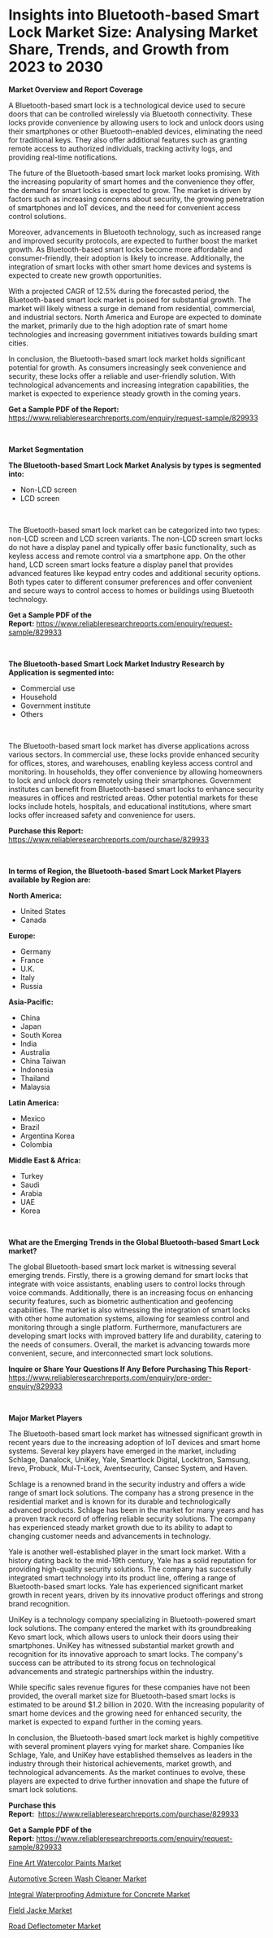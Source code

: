 <p><h1>Insights into Bluetooth-based Smart Lock Market Size: Analysing Market Share, Trends, and Growth from 2023 to 2030</h1></p><p><strong>Market Overview and Report Coverage</strong></p>
<p><p>A Bluetooth-based smart lock is a technological device used to secure doors that can be controlled wirelessly via Bluetooth connectivity. These locks provide convenience by allowing users to lock and unlock doors using their smartphones or other Bluetooth-enabled devices, eliminating the need for traditional keys. They also offer additional features such as granting remote access to authorized individuals, tracking activity logs, and providing real-time notifications.</p><p>The future of the Bluetooth-based smart lock market looks promising. With the increasing popularity of smart homes and the convenience they offer, the demand for smart locks is expected to grow. The market is driven by factors such as increasing concerns about security, the growing penetration of smartphones and IoT devices, and the need for convenient access control solutions.</p><p>Moreover, advancements in Bluetooth technology, such as increased range and improved security protocols, are expected to further boost the market growth. As Bluetooth-based smart locks become more affordable and consumer-friendly, their adoption is likely to increase. Additionally, the integration of smart locks with other smart home devices and systems is expected to create new growth opportunities.</p><p>With a projected CAGR of 12.5% during the forecasted period, the Bluetooth-based smart lock market is poised for substantial growth. The market will likely witness a surge in demand from residential, commercial, and industrial sectors. North America and Europe are expected to dominate the market, primarily due to the high adoption rate of smart home technologies and increasing government initiatives towards building smart cities.</p><p>In conclusion, the Bluetooth-based smart lock market holds significant potential for growth. As consumers increasingly seek convenience and security, these locks offer a reliable and user-friendly solution. With technological advancements and increasing integration capabilities, the market is expected to experience steady growth in the coming years.</p></p>
<p><strong>Get a Sample PDF of the Report:</strong> <a href="https://www.reliableresearchreports.com/enquiry/request-sample/829933">https://www.reliableresearchreports.com/enquiry/request-sample/829933</a></p>
<p>&nbsp;</p>
<p><strong>Market Segmentation</strong></p>
<p><strong>The Bluetooth-based Smart Lock Market Analysis by types is segmented into:</strong></p>
<p><ul><li>Non-LCD screen</li><li>LCD screen</li></ul></p>
<p>&nbsp;</p>
<p><p>The Bluetooth-based smart lock market can be categorized into two types: non-LCD screen and LCD screen variants. The non-LCD screen smart locks do not have a display panel and typically offer basic functionality, such as keyless access and remote control via a smartphone app. On the other hand, LCD screen smart locks feature a display panel that provides advanced features like keypad entry codes and additional security options. Both types cater to different consumer preferences and offer convenient and secure ways to control access to homes or buildings using Bluetooth technology.</p></p>
<p><strong>Get a Sample PDF of the Report:</strong>&nbsp;<a href="https://www.reliableresearchreports.com/enquiry/request-sample/829933">https://www.reliableresearchreports.com/enquiry/request-sample/829933</a></p>
<p>&nbsp;</p>
<p><strong>The Bluetooth-based Smart Lock Market Industry Research by Application is segmented into:</strong></p>
<p><ul><li>Commercial use</li><li>Household</li><li>Government institute</li><li>Others</li></ul></p>
<p>&nbsp;</p>
<p><p>The Bluetooth-based smart lock market has diverse applications across various sectors. In commercial use, these locks provide enhanced security for offices, stores, and warehouses, enabling keyless access control and monitoring. In households, they offer convenience by allowing homeowners to lock and unlock doors remotely using their smartphones. Government institutes can benefit from Bluetooth-based smart locks to enhance security measures in offices and restricted areas. Other potential markets for these locks include hotels, hospitals, and educational institutions, where smart locks offer increased safety and convenience for users.</p></p>
<p><strong>Purchase this Report:</strong>&nbsp; <a href="https://www.reliableresearchreports.com/purchase/829933">https://www.reliableresearchreports.com/purchase/829933</a></p>
<p>&nbsp;</p>
<p><strong>In terms of Region, the Bluetooth-based Smart Lock Market Players available by Region are:</strong></p>
<p>
    <p> <strong> North America: </strong>
        <ul>
            <li>United States</li>
            <li>Canada</li>
        </ul>
        </p> 
    <p> <strong> Europe: </strong>
        <ul>
            <li>Germany</li>
            <li>France</li>
            <li>U.K.</li>
            <li>Italy</li>
            <li>Russia</li>
        </ul>
        </p> 
    <p> <strong> Asia-Pacific: </strong>
        <ul>
            <li>China</li>
            <li>Japan</li>
            <li>South Korea</li>
            <li>India</li>
            <li>Australia</li>
            <li>China Taiwan</li>
            <li>Indonesia</li>
            <li>Thailand</li>
            <li>Malaysia</li>
        </ul>
        </p> 
    <p> <strong> Latin America: </strong>
        <ul>
            <li>Mexico</li>
            <li>Brazil</li>
            <li>Argentina Korea</li>
            <li>Colombia</li>
        </ul>
        </p> 
    <p> <strong> Middle East & Africa: </strong>
        <ul>
            <li>Turkey</li>
            <li>Saudi</li>
            <li>Arabia</li>
            <li>UAE</li>
            <li>Korea</li>
        </ul>
    </p>
    </p>
<p>&nbsp;</p>
<p><strong>What are the Emerging Trends in the Global Bluetooth-based Smart Lock market?</strong></p>
<p><p>The global Bluetooth-based smart lock market is witnessing several emerging trends. Firstly, there is a growing demand for smart locks that integrate with voice assistants, enabling users to control locks through voice commands. Additionally, there is an increasing focus on enhancing security features, such as biometric authentication and geofencing capabilities. The market is also witnessing the integration of smart locks with other home automation systems, allowing for seamless control and monitoring through a single platform. Furthermore, manufacturers are developing smart locks with improved battery life and durability, catering to the needs of consumers. Overall, the market is advancing towards more convenient, secure, and interconnected smart lock solutions. </p></p>
<p><strong>Inquire or Share Your Questions If Any Before Purchasing This Report</strong>- <a href="https://www.reliableresearchreports.com/enquiry/pre-order-enquiry/829933">https://www.reliableresearchreports.com/enquiry/pre-order-enquiry/829933</a></p>
<p>&nbsp;</p>
<p><strong>Major Market Players</strong></p>
<p><p>The Bluetooth-based smart lock market has witnessed significant growth in recent years due to the increasing adoption of IoT devices and smart home systems. Several key players have emerged in the market, including Schlage, Danalock, UniKey, Yale, Smartlock Digital, Lockitron, Samsung, Irevo, Probuck, Mul-T-Lock, Aventsecurity, Cansec System, and Haven.</p><p>Schlage is a renowned brand in the security industry and offers a wide range of smart lock solutions. The company has a strong presence in the residential market and is known for its durable and technologically advanced products. Schlage has been in the market for many years and has a proven track record of offering reliable security solutions. The company has experienced steady market growth due to its ability to adapt to changing customer needs and advancements in technology.</p><p>Yale is another well-established player in the smart lock market. With a history dating back to the mid-19th century, Yale has a solid reputation for providing high-quality security solutions. The company has successfully integrated smart technology into its product line, offering a range of Bluetooth-based smart locks. Yale has experienced significant market growth in recent years, driven by its innovative product offerings and strong brand recognition.</p><p>UniKey is a technology company specializing in Bluetooth-powered smart lock solutions. The company entered the market with its groundbreaking Kevo smart lock, which allows users to unlock their doors using their smartphones. UniKey has witnessed substantial market growth and recognition for its innovative approach to smart locks. The company's success can be attributed to its strong focus on technological advancements and strategic partnerships within the industry.</p><p>While specific sales revenue figures for these companies have not been provided, the overall market size for Bluetooth-based smart locks is estimated to be around $1.2 billion in 2020. With the increasing popularity of smart home devices and the growing need for enhanced security, the market is expected to expand further in the coming years.</p><p>In conclusion, the Bluetooth-based smart lock market is highly competitive with several prominent players vying for market share. Companies like Schlage, Yale, and UniKey have established themselves as leaders in the industry through their historical achievements, market growth, and technological advancements. As the market continues to evolve, these players are expected to drive further innovation and shape the future of smart lock solutions.</p></p>
<p><strong>Purchase this Report:</strong>&nbsp;&nbsp;<a href="https://www.reliableresearchreports.com/purchase/829933">https://www.reliableresearchreports.com/purchase/829933</a></p>
<p></p>
<p><strong>Get a Sample PDF of the Report:</strong>&nbsp;<a href="https://www.reliableresearchreports.com/enquiry/request-sample/829933">https://www.reliableresearchreports.com/enquiry/request-sample/829933</a></p>
<p><p><a href="https://medium.com/@cullenblick/decoding-fine-art-watercolor-paints-market-metrics-market-share-trends-and-growth-patterns-e4c36807830b">Fine Art Watercolor Paints Market</a></p><p><a href="https://www.linkedin.com/pulse/automotive-screen-wash-cleaner-market-share-amp-new-trends/">Automotive Screen Wash Cleaner Market</a></p><p><a href="https://www.linkedin.com/pulse/integral-waterproofing-admixture-concrete-market/">Integral Waterproofing Admixture for Concrete Market</a></p><p><a href="https://medium.com/@maxinefeest1904/field-jacke-market-exploring-market-share-market-trends-and-future-growth-a38fc317c3b2">Field Jacke Market</a></p><p><a href="https://www.linkedin.com/pulse/decoding-road-deflectometer-market-deep-dive-latest-trends/">Road Deflectometer Market</a></p></p>